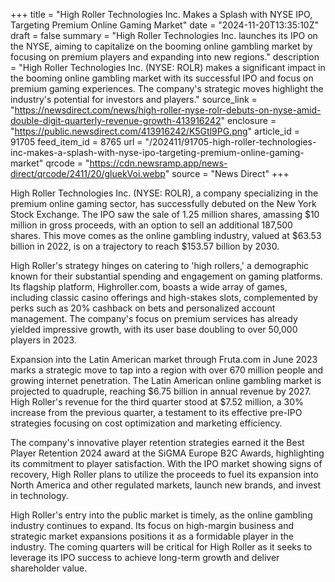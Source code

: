 +++
title = "High Roller Technologies Inc. Makes a Splash with NYSE IPO, Targeting Premium Online Gaming Market"
date = "2024-11-20T13:35:10Z"
draft = false
summary = "High Roller Technologies Inc. launches its IPO on the NYSE, aiming to capitalize on the booming online gambling market by focusing on premium players and expanding into new regions."
description = "High Roller Technologies Inc. (NYSE: ROLR) makes a significant impact in the booming online gambling market with its successful IPO and focus on premium gaming experiences. The company's strategic moves highlight the industry's potential for investors and players."
source_link = "https://newsdirect.com/news/high-roller-nyse-rolr-debuts-on-nyse-amid-double-digit-quarterly-revenue-growth-413916242"
enclosure = "https://public.newsdirect.com/413916242/K5Gtl9PG.png"
article_id = 91705
feed_item_id = 8765
url = "/202411/91705-high-roller-technologies-inc-makes-a-splash-with-nyse-ipo-targeting-premium-online-gaming-market"
qrcode = "https://cdn.newsramp.app/news-direct/qrcode/2411/20/gluekVoi.webp"
source = "News Direct"
+++

<p>High Roller Technologies Inc. (NYSE: ROLR), a company specializing in the premium online gaming sector, has successfully debuted on the New York Stock Exchange. The IPO saw the sale of 1.25 million shares, amassing $10 million in gross proceeds, with an option to sell an additional 187,500 shares. This move comes as the online gambling industry, valued at $63.53 billion in 2022, is on a trajectory to reach $153.57 billion by 2030.</p><p>High Roller's strategy hinges on catering to 'high rollers,' a demographic known for their substantial spending and engagement on gaming platforms. Its flagship platform, Highroller.com, boasts a wide array of games, including classic casino offerings and high-stakes slots, complemented by perks such as 20% cashback on bets and personalized account management. The company's focus on premium services has already yielded impressive growth, with its user base doubling to over 50,000 players in 2023.</p><p>Expansion into the Latin American market through Fruta.com in June 2023 marks a strategic move to tap into a region with over 670 million people and growing internet penetration. The Latin American online gambling market is projected to quadruple, reaching $6.75 billion in annual revenue by 2027. High Roller's revenue for the third quarter stood at $7.52 million, a 30% increase from the previous quarter, a testament to its effective pre-IPO strategies focusing on cost optimization and marketing efficiency.</p><p>The company's innovative player retention strategies earned it the Best Player Retention 2024 award at the SiGMA Europe B2C Awards, highlighting its commitment to player satisfaction. With the IPO market showing signs of recovery, High Roller plans to utilize the proceeds to fuel its expansion into North America and other regulated markets, launch new brands, and invest in technology.</p><p>High Roller's entry into the public market is timely, as the online gambling industry continues to expand. Its focus on high-margin business and strategic market expansions positions it as a formidable player in the industry. The coming quarters will be critical for High Roller as it seeks to leverage its IPO success to achieve long-term growth and deliver shareholder value.</p>